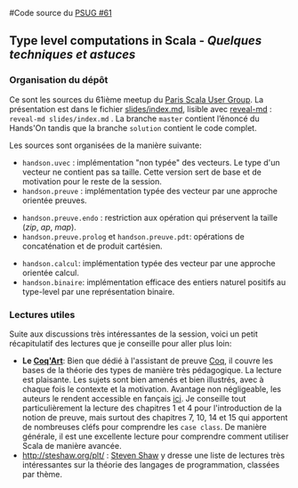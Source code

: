 #Code source du [PSUG #61](www.meetup.com/fr-FR/Paris-Scala-User-Group-PSUG/events/229594321)
## Type level computations in Scala - *Quelques techniques et astuces*

### Organisation du dépôt

Ce sont les sources du 61ième meetup du [Paris Scala User Group](http://www.meetup.com/fr-FR/Paris-Scala-User-Group-PSUG).  La présentation est dans le fichier [slides/index.md](https://github.com/christophe-calves/psug-handson-2016-3/blob/master/slides/index.md), lisible avec [reveal-md](https://github.com/webpro/reveal-md) : `reveal-md slides/index.md` .  La branche `master` contient l’énoncé du Hands'On tandis que la branche `solution` contient le code complet.

Les sources sont organisées de la manière suivante:

- `handson.uvec` : implémentation "non typée" des vecteurs. Le type d'un vecteur ne contient pas sa taille. Cette version sert de base et de motivation pour le reste de la session.
-  `handson.preuve` : implémentation typée des vecteur par une approche orientée preuves.
 * `handson.preuve.endo` : restriction aux opération qui préservent la taille (*zip*, *ap*, *map*).
 * `handson.preuve.prolog` et `handson.preuve.pdt`: opérations de concaténation et de produit cartésien.
- `handson.calcul`: implémentation typée des vecteur par une approche orientée calcul.
- `handson.binaire`: implémentation efficace des entiers naturel positifs au type-level par une représentation binaire.

### Lectures utiles

Suite aux discussions très intéressantes de la session, voici un petit récapitulatif des lectures que je conseille pour aller plus loin:

- **Le [Coq'Art](https://www.labri.fr/perso/casteran/CoqArt/)**: Bien que dédié à l'assistant de preuve [Coq](https://coq.inria.fr/), il couvre les bases de la théorie des types de manière très pédagogique. La lecture est plaisante. Les sujets sont bien amenés et bien illustrés, avec à chaque fois le contexte et la motivation. Avantage non négligeable, les auteurs le rendent accessible en fançais [ici](https://www.labri.fr/perso/casteran/CoqArt/coqartF.pdf). Je conseille tout particulièrement la lecture des chapitres 1 et 4 pour l'introduction de la notion de preuve, mais surtout des chapitres 7, 10, 14 et 15 qui apportent de nombreuses cléfs pour comprendre les `case class`. De manière générale, il est une excellente lecture pour comprendre comment utiliser Scala de manière avancée.
- http://steshaw.org/plt/ : [Steven Shaw](http://steshaw.org/) y dresse une liste de lectures très intéressantes sur la théorie des langages de programmation, classées par thème.

